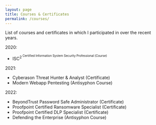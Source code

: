 ```yaml
---
layout: page
title: Courses & Certificates
permalink: /courses/
---
```

List of courses and certificates in which I participated in over the recent years.

2020:
- ISC<sup>2<sup> Certified Information System Security Professional (Course)

2021:
- Cyberason Threat Hunter & Analyst (Certificate)
- Modern Webapp Pentesting (Antisyphon Course)

2022:
- BeyondTrust Password Safe Administrator (Certificate)
- Proofpoint Certified Ransomware Specialist (Certificate)
- Proofpoint Certified DLP Specialist (Certificate)
- Defending the Enterprise (Antisyphon Course)
